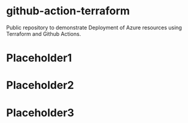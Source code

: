 # github-action-terraform
Public repository to demonstrate Deployment of Azure resources using Terraform and Github Actions.
# Placeholder1
# Placeholder2
# Placeholder3
